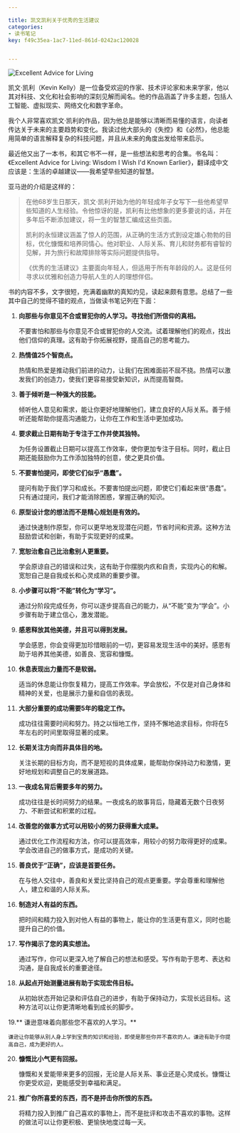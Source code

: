 ```yaml
---

title: 凯文凯利关于优秀的生活建议
categories:
- 读书笔记
key: f49c35ea-1ac7-11ed-861d-0242ac120028


---
```


![Excellent Advice for Living](https://icdb-images.oss-cn-hangzhou.aliyuncs.com/news/2023/06/Execllent.jpg)

凯文·凯利（Kevin Kelly）是一位备受欢迎的作家、技术评论家和未来学家，他以其对科技、文化和社会影响的深刻见解而闻名。他的作品涵盖了许多主题，包括人工智能、虚拟现实、网络文化和数字革命。

我个人非常喜欢凯文·凯利的作品，因为他总是能够以清晰而易懂的语言，向读者传达关于未来的主要趋势和变化。我读过他大部头的《失控》和《必然》，他总能用简单的语言解释复杂的科技问题，并且从未来的角度出发给带来启示。

最近他又出了一本书，和其它书不一样，是一些想法和思考的合集。书名叫：《Excellent Advice for Living: Wisdom I Wish I'd Known Earlier》，翻译成中文应该是：生活的卓越建议——我希望早些知道的智慧。

亚马逊的介绍是这样的：
>在他68岁生日那天，凯文·凯利开始为他的年轻成年子女写下一些他希望早些知道的人生经验。令他惊讶的是，凯利有比他想象的更多要说的话，并在多年后不断添加建议，将一生的智慧汇编成这些页面。
>
>凯利的永恒建议涵盖了惊人的范围，从正确的生活方式到设定雄心勃勃的目标，优化慷慨和培养同情心。他对职业、人际关系、育儿和财务都有睿智的见解，并为旅行和故障排除等实际问题提供指导。
>
>《优秀的生活建议》主要面向年轻人，但适用于所有年龄段的人。这是任何寻求以优雅和创造力导航人生的人的理想伴侣。
>

书的内容不多，文字很短，充满着幽默的真知灼见，读起来颇有意思。总结了一些其中自己的觉得不错的观点，当做读书笔记列在下面：

1. **向那些与你意见不合或冒犯你的人学习。寻找他们所信仰的真相。**

   不要害怕和那些与你意见不合或冒犯你的人交流。试着理解他们的观点，找出他们信仰的真理。这有助于你拓展视野，提高自己的思考能力。

2. **热情值25个智商点。**

   热情和热爱是推动我们前进的动力，让我们在困难面前不屈不挠。热情可以激发我们的创造力，使我们更容易接受新知识，从而提高智商。

3. **善于倾听是一种强大的技能。**

   倾听他人意见和需求，能让你更好地理解他们，建立良好的人际关系。善于倾听还能帮助你提高沟通能力，让你在工作和生活中更加成功。

4. **要求截止日期有助于专注于工作并使其独特。**

   为任务设置截止日期可以提高工作效率，使你更加专注于目标。同时，截止日期还能鼓励你为工作添加独特的创意，使之更具价值。

5. **不要害怕提问，即使它们似乎“愚蠢”。**

   提问有助于我们学习和成长。不要害怕提出问题，即使它们看起来很“愚蠢”。只有通过提问，我们才能消除困惑，掌握正确的知识。

6. **原型设计您的想法而不是精心规划是有效的。**

   通过快速制作原型，你可以更早地发现潜在问题，节省时间和资源。这种方法鼓励尝试和创新，有助于实现更好的成果。

7. **宽恕治愈自己比治愈别人更重要。**

   学会原谅自己的错误和过失，这有助于你摆脱内疚和自责，实现内心的和解。宽恕自己是自我成长和心灵成熟的重要步骤。

8. **小步骤可以将“不能”转化为“学习”。**

   通过分阶段完成任务，你可以逐步提高自己的能力，从“不能”变为“学会”。小步骤有助于建立信心，激发潜能。

9. **感恩释放其他美德，并且可以得到发展。**

   学会感恩，你会变得更加珍惜眼前的一切，更容易发现生活中的美好。感恩有助于培养其他美德，如善良、宽容和慷慨。

10. **休息表现出力量而不是软弱。**

    适当的休息能让你恢复精力，提高工作效率。学会放松，不仅是对自己身体和精神的关爱，也是展示力量和自信的表现。

11. **大部分重要的成功需要5年的稳定工作。**

    成功往往需要时间和努力。持之以恒地工作，坚持不懈地追求目标，你将在5年左右的时间里取得显著的成果。

12. **长期关注方向而非具体目的地。**

    关注长期的目标方向，而不是短视的具体成果，能帮助你保持动力和激情，更好地规划和调整自己的发展道路。

13. **一夜成名背后需要多年的努力。**

    成功往往是长时间努力的结果。一夜成名的故事背后，隐藏着无数个日夜努力、不断尝试和积累的过程。

14. **改善您的做事方式可以用较小的努力获得重大成果。**

    通过优化工作流程和方法，你可以提高效率，用较小的努力取得更好的成果。学会改进自己的做事方式，是成功的关键。

15. **善良优于“正确”，应该是首要任务。**

    在与他人交往中，善良和关爱比坚持自己的观点更重要。学会尊重和理解他人，建立和谐的人际关系。

16. **制造对人有益的东西。**

    把时间和精力投入到对他人有益的事物上，能让你的生活更有意义，同时也能提升自己的价值。

17. **写作揭示了您的真实想法。**

    通过写作，你可以更深入地了解自己的想法和感受。写作有助于思考、表达和沟通，是自我成长的重要途径。

18. **从起点开始测量进展有助于实现宏伟目标。**

    从初始状态开始记录和评估自己的进步，有助于保持动力，实现长远目标。这种方法可以让你更清晰地看到成长的脚步。

19.** 谦逊意味着向那些您不喜欢的人学习。**

    谦逊让你能够从别人身上学到宝贵的知识和经验，即使是那些你并不喜欢的人。谦逊有助于你提高自己，成为更好的人。

20. **慷慨比小气更有回报。**

    慷慨和关爱能带来更多的回报，无论是人际关系、事业还是心灵成长。慷慨让你更受欢迎，更能感受到幸福和满足。

21. **推广你所喜爱的东西，而不是抨击你所恨的东西。**

    将精力投入到推广自己喜欢的事物上，而不是批评和攻击不喜欢的事物。这样的做法可以让你更积极、更愉快地度过每一天。

